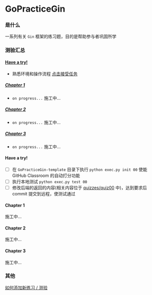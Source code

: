 # GoPracticeGin

### 是什么

一系列有关 `Gin` 框架的练习题，目的是帮助参与者巩固所学

### 测验汇总

#### [Have a try!](#have-a-try) 

- 熟悉环境和操作流程
[点击接受任务](https://classroom.github.com/a/EPndI3P4)

##### [Chapter 1](#chapter-1) 

- `on progress...`
  施工中...

##### [Chapter 2](#chapter-2)

- `on progress...`
  施工中...

##### [Chapter 3](#chapter-3) 

- `on progress...`
  施工中...

#### Have a try!

- [ ] 在 `GoPracticeGin-template` 目录下执行 `python exec.py init 00` 使能 GitHub Classroom 的自动打分功能
- [ ] 执行本地测试 `python exec.py test 00`
- [ ] 修改后端的返回的内容(相关内容位于 [quizzes/quiz00](quizzes/quiz00/quiz.go) 中)，达到要求后 commit 提交到远程，使测试通过

#### Chapter 1

施工中...

#### Chapter 2

施工中...

#### Chapter 3

施工中...

### 其他

[如何添加新练习 / 测验](check_scripts/way_to_contribute.md)
